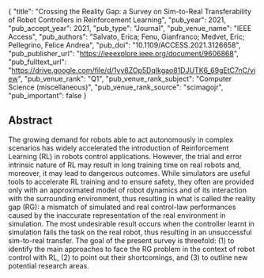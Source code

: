 {
  "title": "Crossing the Reality Gap: a Survey on Sim-to-Real Transferability of Robot Controllers in Reinforcement Learning",
  "pub_year": 2021,
  "pub_accept_year": 2021,
  "pub_type": "Journal",
  "pub_venue_name": "IEEE Access",
  "pub_authors": "Salvato, Erica; Fenu, Gianfranco; Medvet, Eric; Pellegrino, Felice Andrea",
  "pub_doi": "10.1109/ACCESS.2021.3126658",
  "pub_publisher_url": "https://ieeexplore.ieee.org/document/9606868",
  "pub_fulltext_url": "https://drive.google.com/file/d/1yy8ZOp5DqIkgao81DJUTK6_69gEtC7nC/view",
  "pub_venue_rank": "Q1",
  "pub_venue_rank_subject": "Computer Science (miscellaneous)",
  "pub_venue_rank_source": "scimagojr",
  "pub_important": false
}

## Abstract
The growing demand for robots able to act autonomously in complex scenarios has widely accelerated the introduction of Reinforcement Learning (RL) in robots control applications. However, the trial and error intrinsic nature of RL may result in long training time on real robots and, moreover, it may lead to dangerous outcomes. While simulators are useful tools to accelerate RL training and to ensure safety, they often are provided only with an approximated model of robot dynamics and of its interaction with the surrounding environment, thus resulting in what is called the reality gap (RG): a mismatch of simulated and real control-law performances caused by the inaccurate representation of the real environment in simulation. The most undesirable result occurs when the controller learnt in simulation fails the task on the real robot, thus resulting in an unsuccessful sim-to-real transfer. The goal of the present survey is threefold: (1) to identify the main approaches to face the RG problem in the context of robot control with RL, (2) to point out their shortcomings, and (3) to outline new potential research areas.
